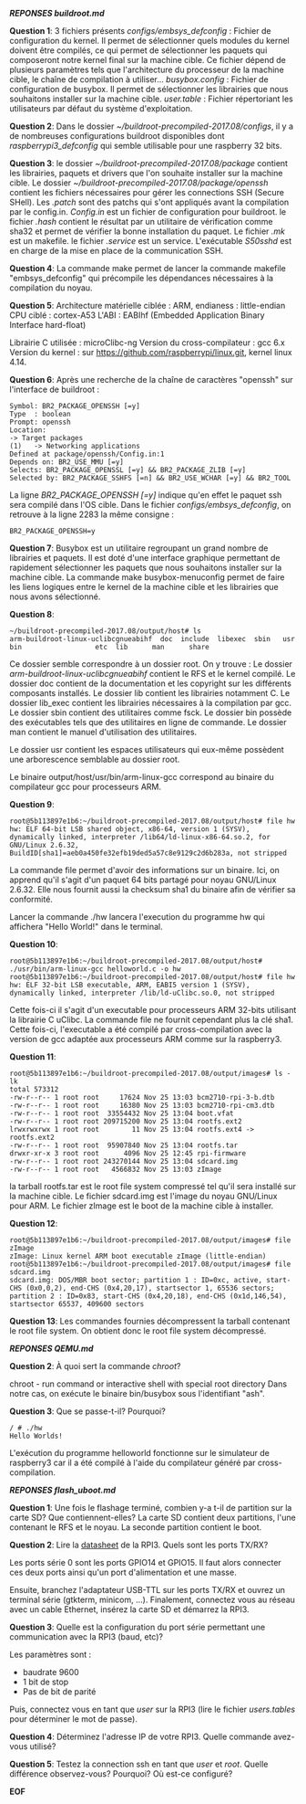 ***REPONSES buildroot.md***


**Question 1**: 3 fichiers présents
*configs/embsys_defconfig* : Fichier de configuration du kernel. Il permet de sélectionner quels modules du kernel doivent être compilés, ce qui permet de sélectionner les paquets qui composeront notre kernel final sur la machine cible. Ce fichier dépend de plusieurs paramètres tels que l'architecture du processeur de la machine cible, le chaîne de compilation à utiliser...
*busybox.config* : Fichier de configuration de busybox. Il permet de sélectionner les librairies que nous souhaitons installer sur la machine cible.
*user.table* : Fichier répertoriant les utilisateurs par défaut du système d'exploitation.

**Question 2**:
Dans le dossier *~/buildroot-precompiled-2017.08/configs*, il y a de nombreuses configurations buildroot disponibles dont *raspberrypi3_defconfig* qui semble utilisable pour une raspberry 32 bits.

**Question 3**:
le dossier *~/buildroot-precompiled-2017.08/package* contient les librairies, paquets et drivers que l'on souhaite installer sur la machine cible.
Le dossier *~/buildroot-precompiled-2017.08/package/openssh* contient les fichiers nécessaires pour gérer les connections SSH (Secure SHell).
Les *.patch* sont des patchs qui s'ont appliqués avant la compilation par le config.in.
*Config.in* est un fichier de configuration pour buildroot.
le fichier *.hash* contient le résultat par un utilitaire de vérification comme sha32 et permet de vérifier la bonne installation du paquet.
Le fichier *.mk* est un makefile.
le fichier *.service* est un service.
L'exécutable *S50sshd* est en charge de la mise en place de la communication SSH.

**Question 4**:
La commande make permet de lancer la commande makefile "embsys_defconfig" qui précompile les dépendances nécessaires à la compilation du noyau.

**Question 5**:
Architecture matérielle ciblée : ARM, endianess : little-endian
CPU ciblé : cortex-A53
L'ABI : EABIhf (Embedded Application Binary Interface hard-float)

Librairie C utilisée : microClibc-ng
Version du cross-compilateur : gcc 6.x
Version du kernel : sur https://github.com/raspberrypi/linux.git, kernel linux 4.14.

**Question 6**:
Après une recherche de la chaîne de caractères "openssh" sur l'interface de buildroot :

````
Symbol: BR2_PACKAGE_OPENSSH [=y]
Type  : boolean                                                         Prompt: openssh                                                          Location:                                                               -> Target packages                                                 
(1)   -> Networking applications                                        Defined at package/openssh/Config.in:1                                Depends on: BR2_USE_MMU [=y]
Selects: BR2_PACKAGE_OPENSSL [=y] && BR2_PACKAGE_ZLIB [=y]        Selected by: BR2_PACKAGE_SSHFS [=n] && BR2_USE_WCHAR [=y] && BR2_TOOL
````

La ligne *BR2_PACKAGE_OPENSSH [=y]* indique qu'en effet le paquet ssh sera compilé dans l'OS cible.
Dans le fichier *configs/embsys_defconfig*, on retrouve à la ligne 2283 la même consigne :
````
BR2_PACKAGE_OPENSSH=y
````

**Question 7**:
Busybox est un utilitaire regroupant un grand nombre de librairies et paquets. Il est doté d'une interface graphique permettant de rapidement sélectionner les paquets que nous souhaitons installer sur la machine cible. La commande make busybox-menuconfig permet de faire les liens logiques entre le kernel de la machine cible et les librairies que nous avons sélectionné.

**Question 8**:
````
~/buildroot-precompiled-2017.08/output/host# ls
arm-buildroot-linux-uclibcgnueabihf  doc  include  libexec  sbin   usr
bin				     etc  lib	   man	    share
````
Ce dossier semble correspondre à un dossier root. On y trouve :
Le dossier *arm-buildroot-linux-uclibcgnueabihf* contient le RFS et le kernel compilé.
Le dossier doc contient de la documentation et les copyright sur les différents composants installés.
Le dossier lib contient les librairies notamment C.
Le dossier lib_exec contient les librairies nécessaires à la compilation par gcc.
Le dossier sbin contient des utilitaires comme fsck.
Le dossier bin possède des exécutables tels que des utilitaires en ligne de commande.
Le dossier man contient le manuel d'utilisation des utilitaires.

Le dossier usr contient les espaces utilisateurs qui eux-même possèdent une arborescence semblable au dossier root.

Le binaire output/host/usr/bin/arm-linux-gcc correspond au binaire du compilateur gcc pour processeurs ARM.

**Question 9**:
````
root@5b113897e1b6:~/buildroot-precompiled-2017.08/output/host# file hw
hw: ELF 64-bit LSB shared object, x86-64, version 1 (SYSV), dynamically linked, interpreter /lib64/ld-linux-x86-64.so.2, for GNU/Linux 2.6.32, BuildID[sha1]=aeb0a450fe32efb19ded5a57c8e9129c2d6b283a, not stripped
````
La commande file permet d'avoir des informations sur un binaire. Ici, on apprend qu'il s'agit d'un paquet 64 bits partagé pour noyau GNU/Linux 2.6.32. Elle nous fournit aussi la checksum sha1 du binaire afin de vérifier sa conformité.

Lancer la commande ./hw lancera l'execution du programme hw qui affichera "Hello World!" dans le terminal.

**Question 10**:
````
root@5b113897e1b6:~/buildroot-precompiled-2017.08/output/host# ./usr/bin/arm-linux-gcc helloworld.c -o hw
root@5b113897e1b6:~/buildroot-precompiled-2017.08/output/host# file hw
hw: ELF 32-bit LSB executable, ARM, EABI5 version 1 (SYSV), dynamically linked, interpreter /lib/ld-uClibc.so.0, not stripped
````
Cette fois-ci il s'agit d'un executable pour processeurs ARM 32-bits utilisant la librairie C uClibc. La commande file ne fournit cependant plus la clé sha1. Cette fois-ci, l'executable a été compilé par cross-compilation avec la version de gcc adaptée aux processeurs ARM comme sur la raspberry3.

**Question 11**:
````
root@5b113897e1b6:~/buildroot-precompiled-2017.08/output/images# ls -lk
total 573312
-rw-r--r-- 1 root root     17624 Nov 25 13:03 bcm2710-rpi-3-b.dtb
-rw-r--r-- 1 root root     16380 Nov 25 13:03 bcm2710-rpi-cm3.dtb
-rw-r--r-- 1 root root  33554432 Nov 25 13:04 boot.vfat
-rw-r--r-- 1 root root 209715200 Nov 25 13:04 rootfs.ext2
lrwxrwxrwx 1 root root        11 Nov 25 13:04 rootfs.ext4 -> rootfs.ext2
-rw-r--r-- 1 root root  95907840 Nov 25 13:04 rootfs.tar
drwxr-xr-x 3 root root      4096 Nov 25 12:45 rpi-firmware
-rw-r--r-- 1 root root 243270144 Nov 25 13:04 sdcard.img
-rw-r--r-- 1 root root   4566832 Nov 25 13:03 zImage
````
la tarball rootfs.tar est le root file system compressé tel qu'il sera installé sur la machine cible. Le fichier sdcard.img est l'image du noyau GNU/Linux pour ARM. Le fichier zImage est le boot de la machine cible à installer.


**Question 12**:
````
root@5b113897e1b6:~/buildroot-precompiled-2017.08/output/images# file zImage
zImage: Linux kernel ARM boot executable zImage (little-endian)
root@5b113897e1b6:~/buildroot-precompiled-2017.08/output/images# file sdcard.img
sdcard.img: DOS/MBR boot sector; partition 1 : ID=0xc, active, start-CHS (0x0,0,2), end-CHS (0x4,20,17), startsector 1, 65536 sectors; partition 2 : ID=0x83, start-CHS (0x4,20,18), end-CHS (0x1d,146,54), startsector 65537, 409600 sectors
````

**Question 13**:
Les commandes fournies décompressent la tarball contenant le root file system. On obtient donc le root file system décompressé.

***REPONSES QEMU.md***

**Question 2**: À quoi sert la commande *chroot*?

chroot - run command or interactive shell with special root directory
Dans notre cas, on exécute le binaire bin/busybox sous l'identifiant "ash".

**Question 3**: Que se passe-t-il? Pourquoi?
````
/ # ./hw
Hello Worlds!
````
L'exécution du programme helloworld fonctionne sur le simulateur de raspberry3 car il a été compilé à l'aide du compilateur généré par cross-compilation.

***REPONSES flash_uboot.md***

**Question 1**: Une fois le flashage terminé, combien y-a t-il de partition
                sur la carte SD? Que contiennent-elles?
La carte SD contient deux partitions, l'une contenant le RFS et le noyau. La seconde partition contient le boot.

**Question 2**: Lire la
                [datasheet](https://components101.com/microcontrollers/raspberry-pi-3-pinout-features-datasheet)
                de la RPI3. Quels sont les ports TX/RX?

Les ports série 0 sont les ports GPIO14 et GPIO15. Il faut alors connecter ces deux ports ainsi qu'un port d'alimentation et une masse.

Ensuite, branchez l'adaptateur USB-TTL sur les ports TX/RX et ouvrez un
terminal série (gtkterm, minicom, ...). Finalement, connectez vous au réseau
avec un cable Ethernet, insérez la carte SD et démarrez la RPI3.

**Question 3**: Quelle est la configuration du port série permettant une
               communication avec la RPI3 (baud, etc)?

Les paramètres sont :
- baudrate 9600
- 1 bit de stop
- Pas de bit de parité

Puis, connectez vous en tant que *user* sur la RPI3 (lire le fichier
*users.tables* pour déterminer le mot de passe).

**Question 4**: Déterminez l'adresse IP de votre RPI3. Quelle commande
                avez-vous utilisé?

**Question 5**: Testez la connection ssh en tant que *user* et *root*. Quelle
                différence observez-vous? Pourquoi? Où est-ce configuré?






**EOF**
